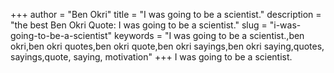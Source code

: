 +++
author = "Ben Okri"
title = "I was going to be a scientist."
description = "the best Ben Okri Quote: I was going to be a scientist."
slug = "i-was-going-to-be-a-scientist"
keywords = "I was going to be a scientist.,ben okri,ben okri quotes,ben okri quote,ben okri sayings,ben okri saying,quotes, sayings,quote, saying, motivation"
+++
I was going to be a scientist.
